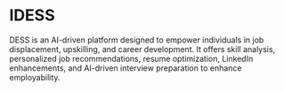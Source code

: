 # IDESS
DESS is an AI-driven platform designed to empower individuals in job displacement, upskilling, and career development. It offers skill analysis, personalized job recommendations, resume optimization, LinkedIn enhancements, and AI-driven interview preparation to enhance employability.  
